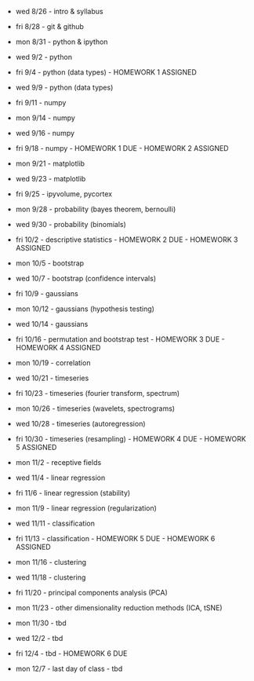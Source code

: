 * wed 8/26  - intro & syllabus
* fri 8/28  - git & github

* mon 8/31  - python & ipython
* wed 9/2   - python
* fri 9/4   - python (data types) - HOMEWORK 1 ASSIGNED

* wed 9/9   - python (data types)
* fri 9/11  - numpy

* mon 9/14  - numpy
* wed 9/16  - numpy
* fri 9/18  - numpy - HOMEWORK 1 DUE - HOMEWORK 2 ASSIGNED

* mon 9/21  - matplotlib
* wed 9/23  - matplotlib
* fri 9/25  - ipyvolume, pycortex

* mon 9/28  - probability (bayes theorem, bernoulli)
* wed 9/30  - probability (binomials)
* fri 10/2  - descriptive statistics - HOMEWORK 2 DUE - HOMEWORK 3 ASSIGNED

* mon 10/5  - bootstrap
* wed 10/7  - bootstrap (confidence intervals)
* fri 10/9  - gaussians

* mon 10/12 - gaussians (hypothesis testing)
* wed 10/14 - gaussians
* fri 10/16 - permutation and bootstrap test - HOMEWORK 3 DUE - HOMEWORK 4 ASSIGNED

* mon 10/19 - correlation
* wed 10/21 - timeseries 
* fri 10/23 - timeseries (fourier transform, spectrum)

* mon 10/26 - timeseries (wavelets, spectrograms)
* wed 10/28 - timeseries (autoregression)
* fri 10/30 - timeseries (resampling) - HOMEWORK 4 DUE - HOMEWORK 5 ASSIGNED

* mon 11/2  - receptive fields
* wed 11/4  - linear regression
* fri 11/6  - linear regression (stability)

* mon 11/9  - linear regression (regularization)
* wed 11/11 - classification
* fri 11/13 - classification - HOMEWORK 5 DUE - HOMEWORK 6 ASSIGNED

* mon 11/16 - clustering
* wed 11/18 - clustering
* fri 11/20 - principal components analysis (PCA)

* mon 11/23 - other dimensionality reduction methods (ICA, tSNE)

* mon 11/30 - tbd
* wed 12/2  - tbd
* fri 12/4  - tbd - HOMEWORK 6 DUE

* mon 12/7  - last day of class - tbd
